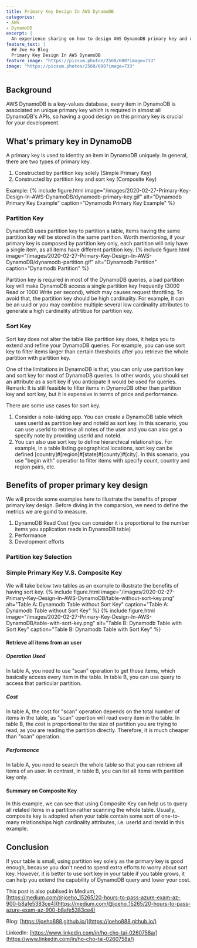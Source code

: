 ```yaml
---
title: Primary Key Design In AWS DynamoDB
categories:
- AWS
- DynamoDB
excerpt: |
  An experience sharing on how to design AWS DynamoDB primary key and utilizes in DynamoDB API calls
feature_text: |
  ## Joe Ho Blog
  Primary Key Design In AWS DynamoDB
feature_image: "https://picsum.photos/2560/600?image=733"
image: "https://picsum.photos/2560/600?image=733"
---
```


## Background
AWS DynamoDB is a key-values database, every item in DynamoDB is associated an unique primary key which is required in almost all DynamoDB's APIs, so having a good design on this primary key is crucial for your development.

## What's primary key in DynamoDB
A primary key is used to identity an item in DynamoDB uniquely. In general, there are two types of primary key.
1. Constructed by partition key solely (Simple Primary Key)
2. Constructed by partition key and sort key (Composite Key)

Example:
{% include figure.html image="/images/2020-02-27-Primary-Key-Design-In-AWS-DynamoDB/dynamodb-primary-key.gif" alt="Dynamodb Primary Key Example" caption="Dynamodb Primary Key Example" %}

### Partition Key
DynamoDB uses partition key to partition a table, items having the same partition key will be stored in the same partition. 
Worth mentioning, if your primary key is composed by partition key only, each partition will only have a single item, as all items have different partition key.
{% include figure.html image="/images/2020-02-27-Primary-Key-Design-In-AWS-DynamoDB/dynamodb-partition.gif" alt="Dynamodb Partition" caption="Dynamodb Partition" %}

Partition key is required in most of the DynamoDB queries, a bad partition key will make DynamoDB access a single partition key frequently (3000 Read or 1000 Write per second), which may causes request throttling.
To avoid that, the partition key should be high cardinality. For example, it can be an uuid or you may combine multiple several low cardinality attributes to generate a high cardinality attrtibue for partition key.

### Sort Key
Sort key does not alter the table like partition key does, it helps you to extend and refine your DynamoDB queries.
For example, you can use sort key to filter items larger than certain thresholds after you retrieve the whole partition with partition key.

One of the limitations in DynamoDB is that, you can only use partition key and sort key for most of DynamoDB queries. In other words, you should set an attribute as a sort key if you anticipate it would be used for queries.
Remark: It is still feasible to filter items in DynamoDB other than partition key and sort key, but it is expensive in terms of price and performance.

There are some use cases for sort key.
1. Consider a note-taking app. You can create a DynamoDB table which uses userId as partition key and noteId as sort key. In this scenario, you can use userId to retrieve all notes of the user and you can also get a specify note by providing userId and noteId.
2. You can also use sort key to define hierarchical relationships. For example, in a table listing geographical locations, sort key can be defined [country]#[region]#[state]#[county]#[city]. In this scenario, you use "begin with" operatior to filter items with specify count, country and region pairs, etc.

## Benefits of proper primary key design
We will provide some examples here to illustrate the benefits of proper primary key design.
Before diving in the comparsion, we need to define the metrics we are goind to measure.
1. DynamoDB Read Cost (you can consider it is proportional to the number items you application reads in DynamoDB table)
2. Performance
3. Development efforts

### Partition key Selection


### Simple Primary Key V.S. Composite Key
We will take below two tables as an example to illustrate the benefits of having sort key.
{% include figure.html image="/images/2020-02-27-Primary-Key-Design-In-AWS-DynamoDB/table-without-sort-key.png" alt="Table A: Dynamodb Table without Sort Key" caption="Table A: Dynamodb Table without Sort Key" %}
{% include figure.html image="/images/2020-02-27-Primary-Key-Design-In-AWS-DynamoDB/table-with-sort-key.png" alt="Table B: Dynamodb Table with Sort Key" caption="Table B: Dynamodb Table with Sort Key" %}

#### Retrieve all items from an user
##### Operation Used
In table A, you need to use "scan" operation to get those items, which basically access every item in the table. In table B, you can use query to access that particular partition.

##### Cost
In table A, the cost for "scan" operation depends on the total number of items in the table, as "scan" opertion will read every item in the table.
In table B, the cost is proportional to the size of partition you are trying to read, as you are reading the partition directly. Therefore, it is much cheaper than "scan" operation.

##### Performance
In table A, you need to search the whole table so that you can retrieve all items of an user. 
In contrast, in table B, you can list all items with partition key only.

#### Summary on Composite Key
In this example, we can see that using Composite Key can help us to query all related items in a partition rather scanning the whole table. 
Usually, composite key is adopted when your table contain some sort of one-to-many relationships high cardinality attributes, i.e. userId and itemId in this example.

## Conclusion
If your table is small, using partition key solely as the primary key is good enough, because you don't need to spend extra efforts to worry about sort key.
However, it is better to use sort key in your table if you table grows, it can help you extend the capability of DynamoDB query and lower your cost.

This post is also publised in Medium, [https://medium.com/@joeho_15265/20-hours-to-pass-azure-exam-az-900-b8afe5383ce4](https://medium.com/@joeho_15265/20-hours-to-pass-azure-exam-az-900-b8afe5383ce4)

Blog: [https://joeho888.github.io/](https://joeho888.github.io/)

LinkedIn: [https://www.linkedin.com/in/ho-cho-tai-0260758a/](https://www.linkedin.com/in/ho-cho-tai-0260758a/)
